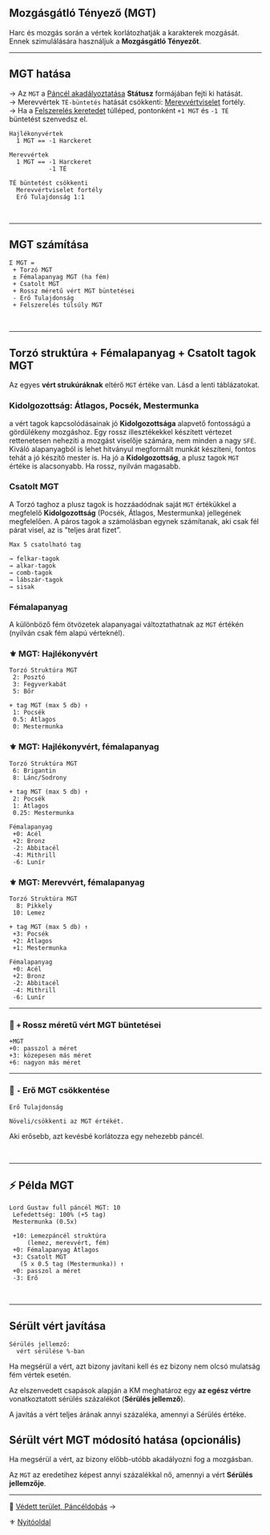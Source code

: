 ## Mozgásgátló Tényező (MGT)

Harc és mozgás során a vértek korlátozhatják a karakterek mozgását. Ennek szimulálására használjuk a **Mozgásgátló Tényezőt**.

---
## MGT hatása

→ Az `MGT` a [Páncél akadályoztatása](082_statuszok.md#%EF%B8%8F-p%C3%A1nc%C3%A9l-akad%C3%A1lyoztat%C3%A1sa-1-mgt-%EF%B8%8F-mgt) **Státusz** formájában fejti ki hatását.\
→ Merevvértek `TÉ-büntetés` hatását csökkenti: [Merevvértviselet](fortelyok.harci/merevvertviselet.md) fortély.\
→ Ha a [Felszerelés keretedet](012_06_felszereles.md) túlléped, pontonként `+1 MGT` és `-1 TÉ` büntetést szenvedsz el.

```
Hajlékonyvértek
  1 MGT == -1 Harckeret

Merevvértek
  1 MGT == -1 Harckeret
           -1 TÉ

TÉ büntetést csökkenti
  Merevvértviselet fortély
  Erő Tulajdonság 1:1
```

<br />

---
## MGT számítása

```
Σ MGT =
 + Torzó MGT
 ± Fémalapanyag MGT (ha fém)
 + Csatolt MGT
 + Rossz méretű vért MGT büntetései
 - Erő Tulajdonság
 + Felszerelés túlsúly MGT
```

<br />

---
## Torzó struktúra + Fémalapanyag + Csatolt tagok MGT

Az egyes **vért strukúráknak** eltérő `MGT` értéke van. Lásd a lenti táblázatokat.

### Kidolgozottság: Átlagos, Pocsék, Mestermunka

a vért tagok kapcsolódásainak jó **Kidolgozottsága** alapvető fontosságú a gördülékeny mozgáshoz. Egy rossz illesztékekkel készített vértezet rettenetesen nehezíti a mozgást viselője számára, nem minden a nagy `SFÉ`. Kiváló alapanyagból is lehet hitványul megformált munkát készíteni, fontos tehát a jó készítő mester is. Ha jó a **Kidolgozottság**, a plusz tagok `MGT` értéke is alacsonyabb. Ha rossz, nyilván magasabb.

### Csatolt MGT

A Torzó taghoz a plusz tagok is hozzáadódnak saját `MGT` értékükkel a megfelelő **Kidolgozottság** (Pocsék, Átlagos, Mestermunka) jellegének megfelelően. A páros tagok a számolásban egynek számítanak, aki csak fél párat visel, az is "teljes árat fizet”.

```
Max 5 csatolható tag

→ felkar-tagok
→ alkar-tagok
→ comb-tagok
→ lábszár-tagok
→ sisak
```

### Fémalapanyag

A különböző fém ötvözetek alapanyagai változtathatnak az `MGT` értékén (nyilván csak fém alapú vérteknél).

### ⚜️ MGT: Hajlékonyvért

```
Torzó Struktúra MGT
 2: Posztó
 3: Fegyverkabát
 5: Bőr

+ tag MGT (max 5 db) ↑
 1: Pocsék
 0.5: Átlagos
 0: Mestermunka
```

### ⚜️ MGT: Hajlékonyvért, fémalapanyag

```
Torzó Struktúra MGT
 6: Brigantin
 8: Lánc/Sodrony

+ tag MGT (max 5 db) ↑
 2: Pocsék
 1: Átlagos
 0.25: Mestermunka

Fémalapanyag
 +0: Acél
 +2: Bronz
 -2: Abbitacél
 -4: Mithrill
 -6: Lunír
```

### ⚜️ MGT: Merevvért, fémalapanyag

```
Torzó Struktúra MGT
  8: Pikkely
 10: Lemez

+ tag MGT (max 5 db) ↑
 +3: Pocsék
 +2: Átlagos
 +1: Mestermunka

Fémalapanyag
 +0: Acél
 +2: Bronz
 -2: Abbitacél
 -4: Mithrill
 -6: Lunír
```

---
### 🔆 `+` Rossz méretű vért MGT büntetései

```
+MGT
+0: passzol a méret
+3: közepesen más méret
+6: nagyon más méret
```

---
### 🔆 `-` Erő MGT csökkentése

```
Erő Tulajdonság

Növeli/csökkenti az MGT értékét.
```

Aki erősebb, azt kevésbé korlátozza egy nehezebb páncél.

<br />

---
## ⚡ Példa MGT

```
Lord Gustav full páncél MGT: 10
 Lefedettség: 100% (+5 tag)
 Mestermunka (0.5x)

 +10: Lemezpáncél struktúra
     (lemez, merevvért, fém)
 +0: Fémalapanyag Átlagos
 +3: Csatolt MGT
   (5 x 0.5 tag (Mestermunka)) ↑
 +0: passzol a méret
 -3: Erő
```

<br />

---
## Sérült vért javítása

```
Sérülés jellemző:
  vért sérülése %-ban
```

Ha megsérül a vért, azt bizony javítani kell és ez bizony nem olcsó mulatság fém vértek esetén.

Az elszenvedett csapások alapján a KM meghatároz egy **az egész vértre** vonatkoztatott sérülés százalékot (**Sérülés jellemző**).

A javítás a vért teljes árának annyi százaléka, amennyi a Sérülés értéke.

## Sérült vért MGT módosító hatása (opcionális)

Ha megsérül a vért, az bizony előbb-utóbb akadályozni fog a mozgásban.

Az `MGT` az eredetihez képest annyi százalékkal nő, amennyi a vért **Sérülés jellemzője**.

---

🔗 [Védett terület, Páncéldobás](069_04_vedett_terulet_panceldobas.md) →

⚜️ [Nyitóoldal](start.md#6-harcrendszer-%EF%B8%8F)
